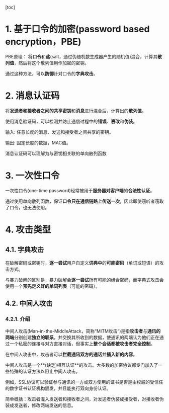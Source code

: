 [toc]

# 1. 基于口令的加密(password based encryption，PBE)
PBE原理：
将**口令**和**盐**(salt，通过伪随机数生成器产生的随机值)混合，计算其**散列值**，然后将这个散列值用作加密的密钥。

通过这种方法，可以**防御**针对口令的**字典攻击**。

# 2. 消息认证码
将**发送者和接收者之间的共享密钥**和**消息**进行混合后，计算出的**散列值**。

使用消息验证码，可以检测并防止通信过程中的**错误**、**篡改**和**伪装**。

输入:
任意长度的消息、发送和接受者之间共享的密钥。

输出:
固定长度的数据，MAC值。

消息认证码可以理解为与密钥相关联的单向散列函数


# 3. 一次性口令
一次性口令(one-time password)经常被用于**服务器对客户端**的**合法性认证**。

通过使用单向散列函数，保证**口令只在通信链路上传送一次**，因此即使窃听者窃取了口令，也无法使用。

# 4. 攻击类型
## 4.1. 字典攻击
在破解密码或密钥时，**逐一尝试**用户自定义**词典中**的**可能密码**（单词或短语）的攻击方式。

与暴力破解的区别是，暴力破解会**逐一尝试**所有可能的组合密码，而字典式攻击会使用一个**预先定义好的单词列表**（可能的密码）。

## 4.2. 中间人攻击
### 4.2.1. 介绍
中间人攻击(Man-in-the-MiddleAttack，简称“MITM攻击”)是指**攻击者**与**通讯的两端**分别创建**独立的联系**，并交换其所收到的数据，使通讯的两端认为他们正在通过一个私密的连接与对方直接对话，但事实上**整个会话都被攻击者完全控制**。

在中间人攻击中，攻击者可以**拦截通讯双方的通话**并**插入新的内容**。

中间人攻击是一个**(缺乏)相互认证**的攻击。大多数的加密协议都专门加入了一些特殊的认证方法以阻止中间人攻击。

例如，SSL协议可以验证参与通讯的一方或双方使用的证书是否是由权威的受信任的数字证书认证机构颁发，并且能执行双向身份认证。

简单概括：攻击者混入发送者和接收者之间，对发送者伪装成接受者，对接收者伪装成发送者，修改两端发送的信息。